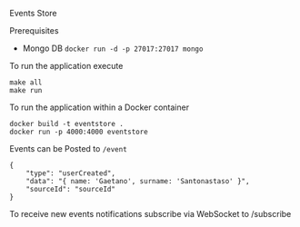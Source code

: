 Events Store

Prerequisites
- Mongo DB `docker run -d -p 27017:27017 mongo`

To run the application execute

```
make all
make run
```

To run the application within a Docker container 

```
docker build -t eventstore .
docker run -p 4000:4000 eventstore 
```

Events can be Posted to `/event`

```
{
	"type": "userCreated",
	"data": "{ name: 'Gaetano', surname: 'Santonastaso' }",
	"sourceId": "sourceId"
}
```

To receive new events notifications subscribe via WebSocket to /subscribe

